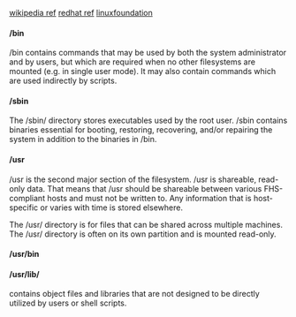 [wikipedia ref](https://en.wikipedia.org/wiki/Filesystem_Hierarchy_Standard)
[redhat ref](https://access.redhat.com/documentation/en-us/red_hat_enterprise_linux/4/html/reference_guide/s1-filesystem-fhs)
[linuxfoundation](https://refspecs.linuxfoundation.org/FHS_3.0/fhs/ch03s04.html)


#### /bin
/bin contains commands that may be used by both the system administrator and by users,
but which are required when no other filesystems are mounted (e.g. in single user mode).
It may also contain commands which are used indirectly by scripts.

#### /sbin
The /sbin/ directory stores executables used by the root user. 
/sbin contains binaries essential for booting, restoring, recovering, and/or repairing the system in addition to the binaries in /bin.


#### /usr
/usr is the second major section of the filesystem. /usr is shareable, read-only data.
That means that /usr should be shareable between various FHS-compliant hosts and must not be written to.
Any information that is host-specific or varies with time is stored elsewhere.

The /usr/ directory is for files that can be shared across multiple machines.
The /usr/ directory is often on its own partition and is mounted read-only. 

#### /usr/bin

#### /usr/lib/
contains object files and libraries that are not designed to be directly utilized by users or shell scripts. 
